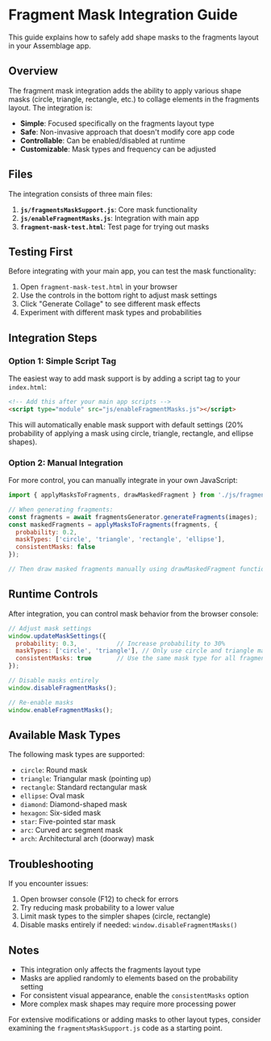 # Fragment Mask Integration Guide

This guide explains how to safely add shape masks to the fragments layout in your Assemblage app.

## Overview

The fragment mask integration adds the ability to apply various shape masks (circle, triangle, rectangle, etc.) to collage elements in the fragments layout. The integration is:

- **Simple**: Focused specifically on the fragments layout type
- **Safe**: Non-invasive approach that doesn't modify core app code
- **Controllable**: Can be enabled/disabled at runtime
- **Customizable**: Mask types and frequency can be adjusted

## Files

The integration consists of three main files:

1. **`js/fragmentsMaskSupport.js`**: Core mask functionality
2. **`js/enableFragmentMasks.js`**: Integration with main app
3. **`fragment-mask-test.html`**: Test page for trying out masks

## Testing First

Before integrating with your main app, you can test the mask functionality:

1. Open `fragment-mask-test.html` in your browser
2. Use the controls in the bottom right to adjust mask settings
3. Click "Generate Collage" to see different mask effects
4. Experiment with different mask types and probabilities

## Integration Steps

### Option 1: Simple Script Tag

The easiest way to add mask support is by adding a script tag to your `index.html`:

```html
<!-- Add this after your main app scripts -->
<script type="module" src="js/enableFragmentMasks.js"></script>
```

This will automatically enable mask support with default settings (20% probability of applying a mask using circle, triangle, rectangle, and ellipse shapes).

### Option 2: Manual Integration

For more control, you can manually integrate in your own JavaScript:

```javascript
import { applyMasksToFragments, drawMaskedFragment } from './js/fragmentsMaskSupport.js';

// When generating fragments:
const fragments = await fragmentsGenerator.generateFragments(images);
const maskedFragments = applyMasksToFragments(fragments, {
  probability: 0.2,
  maskTypes: ['circle', 'triangle', 'rectangle', 'ellipse'],
  consistentMasks: false
});

// Then draw masked fragments manually using drawMaskedFragment function
```

## Runtime Controls

After integration, you can control mask behavior from the browser console:

```javascript
// Adjust mask settings
window.updateMaskSettings({
  probability: 0.3,           // Increase probability to 30%
  maskTypes: ['circle', 'triangle'], // Only use circle and triangle masks
  consistentMasks: true       // Use the same mask type for all fragments in a collage
});

// Disable masks entirely
window.disableFragmentMasks();

// Re-enable masks
window.enableFragmentMasks();
```

## Available Mask Types

The following mask types are supported:

- `circle`: Round mask
- `triangle`: Triangular mask (pointing up)
- `rectangle`: Standard rectangular mask
- `ellipse`: Oval mask
- `diamond`: Diamond-shaped mask
- `hexagon`: Six-sided mask
- `star`: Five-pointed star mask
- `arc`: Curved arc segment mask
- `arch`: Architectural arch (doorway) mask

## Troubleshooting

If you encounter issues:

1. Open browser console (F12) to check for errors
2. Try reducing mask probability to a lower value
3. Limit mask types to the simpler shapes (circle, rectangle)
4. Disable masks entirely if needed: `window.disableFragmentMasks()`

## Notes

- This integration only affects the fragments layout type
- Masks are applied randomly to elements based on the probability setting
- For consistent visual appearance, enable the `consistentMasks` option
- More complex mask shapes may require more processing power

For extensive modifications or adding masks to other layout types, consider examining the `fragmentsMaskSupport.js` code as a starting point.
